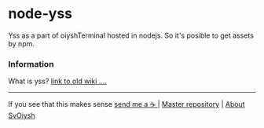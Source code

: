 # node-yss

Yss as a part of oiyshTerminal hosted in nodejs. So it's posible to get assets by npm.



### Information

What is yss? [link to old wiki ....](https://github.com/yOyOeK1/oiyshTerminal/wiki/otdm-yss)







---

If you see that this makes sense [ send me a ☕ ](https://ko-fi.com/B0B0DFYGS) | [Master repository](https://github.com/yOyOeK1/oiyshTerminal) | [About SvOiysh](https://www.youtube.com/@svoiysh)